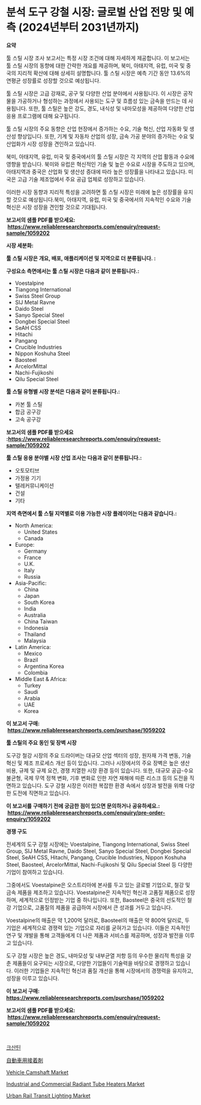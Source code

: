 <p><h1>분석 도구 강철 시장: 글로벌 산업 전망 및 예측 (2024년부터 2031년까지)</h1></p><p><strong>요약</strong></p>
<p><p>툴 스틸 시장 조사 보고서는 특정 시장 조건에 대해 자세하게 제공합니다. 이 보고서는 툴 스틸 시장의 동향에 대한 간략한 개요를 제공하며, 북미, 아태지역, 유럽, 미국 및 중국의 지리적 확산에 대해 상세히 설명합니다. 툴 스틸 시장은 예측 기간 동안 13.6%의 연평균 성장률로 성장할 것으로 예상됩니다.</p><p>툴 스틸 시장은 고급 강재로, 공구 및 다양한 산업 분야에서 사용됩니다. 이 시장은 공작물을 가공하거나 형성하는 과정에서 사용되는 도구 및 흐름성 있는 금속을 만드는 데 사용됩니다. 또한, 툴 스틸은 높은 강도, 경도, 내식성 및 내마모성을 제공하여 다양한 산업 응용 프로그램에 대해 요구됩니다.</p><p>툴 스틸 시장의 주요 동향은 산업 현장에서 증가하는 수요, 기술 혁신, 산업 자동화 및 생산성 향상입니다. 또한, 기계 및 자동차 산업의 성장, 금속 가공 분야의 증가하는 수요 및 산업화가 시장 성장을 견인하고 있습니다.</p><p>북미, 아태지역, 유럽, 미국 및 중국에서의 툴 스틸 시장은 각 지역의 산업 활동과 수요에 영향을 받습니다. 북미와 유럽은 혁신적인 기술 및 높은 수요로 시장을 주도하고 있으며, 아태지역과 중국은 산업화 및 생산성 증대에 따라 높은 성장률을 나타내고 있습니다. 미국은 고급 기술 제조업에서 주요 공급 업체로 성장하고 있습니다.</p><p>이러한 시장 동향과 지리적 특성을 고려하면 툴 스틸 시장은 미래에 높은 성장률을 유지할 것으로 예상됩니다.북미, 아태지역, 유럽, 미국 및 중국에서의 지속적인 수요와 기술 혁신은 시장 성장을 견인할 것으로 기대됩니다.</p></p>
<p><strong>보고서의 샘플 PDF를 받으세요: &nbsp;<a href="https://www.reliableresearchreports.com/enquiry/request-sample/1059202">https://www.reliableresearchreports.com/enquiry/request-sample/1059202</a></strong></p>
<p><strong>시장 세분화:</strong></p>
<p><strong> 툴 스틸 시장은 개요, 배포, 애플리케이션 및 지역으로 더 분류됩니다. :</strong></p>
<p><strong>구성요소 측면에서는 툴 스틸 시장은 다음과 같이 분류됩니다.:</strong></p>
<p><ul><li>Voestalpine</li><li>Tiangong International</li><li>Swiss Steel Group</li><li>SIJ Metal Ravne</li><li>Daido Steel</li><li>Sanyo Special Steel</li><li>Dongbei Special Steel</li><li>SeAH CSS</li><li>Hitachi</li><li>Pangang</li><li>Crucible Industries</li><li>Nippon Koshuha Steel</li><li>Baosteel</li><li>ArcelorMittal</li><li>Nachi-Fujikoshi</li><li>Qilu Special Steel</li></ul></p>
<p><strong> 툴 스틸 유형별 시장 분석은 다음과 같이 분류됩니다.:</strong></p>
<p><ul><li>카본 툴 스틸</li><li>합금 공구강</li><li>고속 공구강</li></ul></p>
<p><strong>보고서의 샘플 PDF를 받으세요 :<a href="https://www.reliableresearchreports.com/enquiry/request-sample/1059202">https://www.reliableresearchreports.com/enquiry/request-sample/1059202</a></strong></p>
<p><strong> 툴 스틸 응용 분야별 시장 산업 조사는 다음과 같이 분류됩니다.:</strong></p>
<p><ul><li>오토모티브</li><li>가정용 기기</li><li>텔레커뮤니케이션</li><li>건설</li><li>기타</li></ul></p>
<p><strong>지역 측면에서 툴 스틸 지역별로 이용 가능한 시장 플레이어는 다음과 같습니다.:</strong></p>
<p><ul>
    <li>
        North America:
        <ul>
            <li>United States</li>
            <li>Canada</li>
        </ul>
    </li>
    <li>
        Europe:
        <ul>
            <li>Germany</li>
            <li>France</li>
            <li>U.K.</li>
            <li>Italy</li>
            <li>Russia</li>
        </ul>
    </li>
    <li>
        Asia-Pacific:
        <ul>
            <li>China</li>
            <li>Japan</li>
            <li>South Korea</li>
            <li>India</li>
            <li>Australia</li>
            <li>China Taiwan</li>
            <li>Indonesia</li>
            <li>Thailand</li>
            <li>Malaysia</li>
        </ul>
    </li>
    <li>
        Latin America:
        <ul>
            <li>Mexico</li>
            <li>Brazil</li>
            <li>Argentina Korea</li>
            <li>Colombia</li>
        </ul>
    </li>
    <li>
        Middle East & Africa:
        <ul>
            <li>Turkey</li>
            <li>Saudi</li>
            <li>Arabia</li>
            <li>UAE</li>
            <li>Korea</li>
        </ul>
    </li>
    </ul></p>
<p><strong>이 보고서 구매: &nbsp;<a href="https://www.reliableresearchreports.com/purchase/1059202">https://www.reliableresearchreports.com/purchase/1059202</a></strong></p>
<p><strong>툴 스틸의 주요 동인 및 장벽 시장</strong></p>
<p><p>도구강 철강 시장의 주요 드라이버는 대규모 산업 섹터의 성장, 원자재 가격 변동, 기술 혁신 및 제조 프로세스 개선 등이 있습니다. 그러나 시장에서의 주요 장벽은 높은 생산 비용, 규제 및 규제 요건, 경쟁 치열한 시장 환경 등이 있습니다. 또한, 대규모 공급-수요 불균형, 국제 무역 정책 변화, 기후 변화로 인한 자연 재해에 따른 리스크 등의 도전을 직면하고 있습니다. 도구 강철 시장은 이러한 복잡한 환경 속에서 성장과 발전을 위해 다양한 도전에 직면하고 있습니다.</p></p>
<p><strong>이 보고서를 구매하기 전에 궁금한 점이 있으면 문의하거나 공유하세요.: &nbsp;<a href="https://www.reliableresearchreports.com/enquiry/pre-order-enquiry/1059202">https://www.reliableresearchreports.com/enquiry/pre-order-enquiry/1059202</a></strong></p>
<p><strong>경쟁 구도</strong></p>
<p><p>전세계의 도구 강철 시장에는 Voestalpine, Tiangong International, Swiss Steel Group, SIJ Metal Ravne, Daido Steel, Sanyo Special Steel, Dongbei Special Steel, SeAH CSS, Hitachi, Pangang, Crucible Industries, Nippon Koshuha Steel, Baosteel, ArcelorMittal, Nachi-Fujikoshi 및 Qilu Special Steel 등 다양한 기업이 참여하고 있습니다.</p><p>그중에서도 Voestalpine은 오스트리아에 본사를 두고 있는 글로벌 기업으로, 철강 및 금속 제품을 제조하고 있습니다. Voestalpine은 지속적인 혁신과 고품질 제품으로 성장하며, 세계적으로 인정받는 기업 중 하나입니다. 또한, Baosteel은 중국의 선도적인 철강 기업으로, 고품질의 제품을 공급하여 시장에서 큰 성과를 거두고 있습니다.</p><p>Voestalpine의 매출은 약 1,200억 달러로, Baosteel의 매출은 약 800억 달러로, 두 기업은 세계적으로 경쟁력 있는 기업으로 자리를 굳혀가고 있습니다. 이들은 지속적인 연구 및 개발을 통해 고객들에게 더 나은 제품과 서비스를 제공하며, 성장과 발전을 이루고 있습니다.</p><p>도구 강철 시장은 높은 경도, 내마모성 및 내부균열 저항 등의 우수한 물리적 특성을 갖춘 제품들이 요구되는 시장으로, 다양한 기업들이 기술력을 바탕으로 경쟁하고 있습니다. 이러한 기업들은 지속적인 혁신과 품질 개선을 통해 시장에서의 경쟁력을 유지하고, 성장을 이루고 있습니다.</p></p>
<p><strong>이 보고서 구매: &nbsp; <a href="https://www.reliableresearchreports.com/purchase/1059202">https://www.reliableresearchreports.com/purchase/1059202</a></strong></p>
<p><strong>보고서의 샘플 PDF를 받으세요: &nbsp;<a href="https://www.reliableresearchreports.com/enquiry/request-sample/1059202">https://www.reliableresearchreports.com/enquiry/request-sample/1059202</a></strong><strong></strong></p>
<p>&nbsp;</p>
<p><p><a href="https://medium.com/@nedkammnacaw/%EC%9E%90%EB%8B%8C-%EC%8B%9C%EC%9E%A5-%EC%8B%9C%EC%9E%A5-%EC%A0%90%EC%9C%A0%EC%9C%A8-%EC%8B%9C%EC%9E%A5-%EB%8F%99%ED%96%A5-%EB%B0%8F-%EB%AF%B8%EB%9E%98-%EC%84%B1%EC%9E%A5-%ED%83%90%EC%83%89-6151a61f0edc">크산틴</a></p><p><a href="https://github.com/lrlmopnhwd79300/Market-Research-Report-List-1/blob/main/1114446187986.md">自動車用接着剤</a></p><p><a href="https://github.com/ChiragRp1/Market-Research-Report-List-3/blob/main/vehicle-camshaft-market.md">Vehicle Camshaft Market</a></p><p><a href="https://artistic-helicopter-ca9.notion.site/Industrial-and-Commercial-Radiant-Tube-Heaters-Market-with-the-goal-of-estimating-the-market-size-an-3b2a848e71f1430bae17f1af867702c7">Industrial and Commercial Radiant Tube Heaters Market</a></p><p><a href="https://valiant-lunge-8fe.notion.site/Urban-Rail-Transit-Lighting-Market-Research-Report-The-Key-To-Successful-Business-Strategy-Forecast-4756992adb934d868160ac53527181bb">Urban Rail Transit Lighting Market</a></p></p>